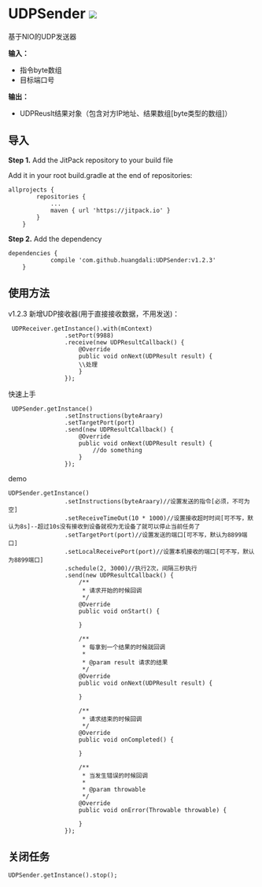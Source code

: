 # UDPSender  [![](https://jitpack.io/v/huangdali/UDPSender.svg)](https://jitpack.io/#huangdali/UDPSender)

基于NIO的UDP发送器

**输入：**

- 指令byte数组
- 目标端口号

**输出：**

- UDPReuslt结果对象（包含对方IP地址、结果数组[byte类型的数组]）


## 导入

**Step 1.** Add the JitPack repository to your build file

Add it in your root build.gradle at the end of repositories:

```
allprojects {
		repositories {
			...
			maven { url 'https://jitpack.io' }
		}
	}
```

**Step 2.** Add the dependency

```
dependencies {
	        compile 'com.github.huangdali:UDPSender:v1.2.3'
	}
```

## 使用方法

v1.2.3 新增UDP接收器(用于直接接收数据，不用发送)：
```
 UDPReceiver.getInstance().with(mContext)
                .setPort(9988)
                .receive(new UDPResultCallback() {
                    @Override
                    public void onNext(UDPResult result) {
                    \\处理
                    }
                });
```


快速上手

```
 UDPSender.getInstance()
                .setInstructions(byteAraary)
                .setTargetPort(port)
                .send(new UDPResultCallback() {
                    @Override
                    public void onNext(UDPResult result) {
                        //do something
                    }
                });
```

demo

```
UDPSender.getInstance()
                .setInstructions(byteAraary)//设置发送的指令[必须，不可为空]
                .setReceiveTimeOut(10 * 1000)//设置接收超时时间[可不写，默认为8s]--超过10s没有接收到设备就视为无设备了就可以停止当前任务了
                .setTargetPort(port)//设置发送的端口[可不写，默认为8899端口]
                .setLocalReceivePort(port)//设置本机接收的端口[可不写，默认为8899端口]
                .schedule(2, 3000)//执行2次，间隔三秒执行
                .send(new UDPResultCallback() {
                    /**
                     * 请求开始的时候回调
                     */
                    @Override
                    public void onStart() {

                    }

                    /**
                     * 每拿到一个结果的时候就回调
                     *
                     * @param result 请求的结果
                     */
                    @Override
                    public void onNext(UDPResult result) {

                    }

                    /**
                     * 请求结束的时候回调
                     */
                    @Override
                    public void onCompleted() {

                    }

                    /**
                     * 当发生错误的时候回调
                     *
                     * @param throwable
                     */
                    @Override
                    public void onError(Throwable throwable) {

                    }
                });
```


## 关闭任务

```
UDPSender.getInstance().stop();
```
